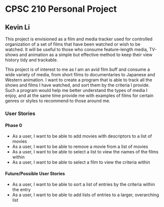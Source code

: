 # CPSC 210 Personal Project

## Kevin Li

This project is envisioned as a film and media tracker used for 
controlled organization of a set of films that have been watched or wish to be watched. It will be useful to those who
consume feature-length
media, TV-shows and animation as a simple but effective method to keep their view history tidy and trackable.

This project is of interest to me as I am an avid film buff and consume a wide variety of media, 
from short films to documentaries to Japanese and Western animation. I want to create a program
that is able to track all the shows and films I have watched, and sort them by the criteria I provide. Such a
program would help me better understand the types of media I enjoy, and at the same time provide me with examples
of films for certain genres or styles to recommend to those around me.

### User Stories
#### Phase 0
- As a user, I want to be able to add movies with descriptors to a list of movies
- As a user, I want to be able to remove a movie from a list of movies
- As a user, I want to be able to select a list to view the names of the films within
- As a user, I want to be able to select a film to view the criteria within

#### Future/Possible User Stories
- As a user, I want to be able to sort a list of entries by the criteria within the entry
- As a user, I want to be able to add lists of entries to a larger, overarching list